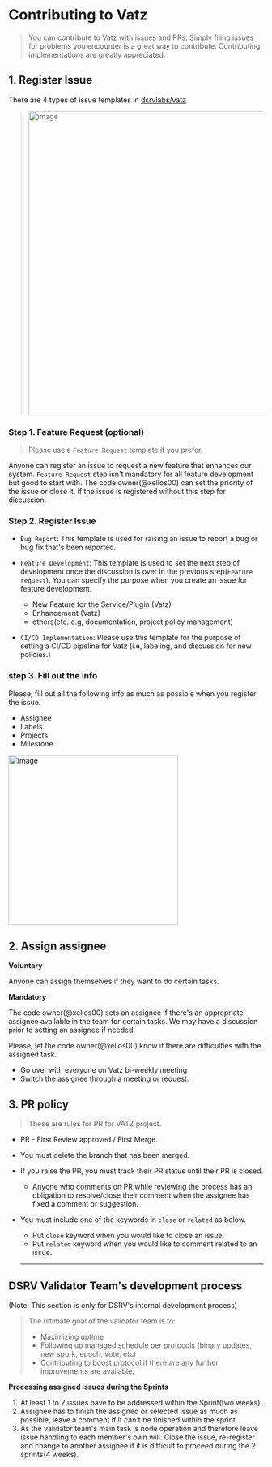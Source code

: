 # Contributing to Vatz

> You can contribute to Vatz with issues and PRs. 
> Simply filing issues for problems you encounter is a great way to contribute. 
> Contributing implementations are greatly appreciated.

## 1. Register Issue

There are 4 types of issue templates in [dsrvlabs/vatz](https://github.com/dsrvlabs)
> <img width="600" alt="image" src="https://user-images.githubusercontent.com/6308023/167222664-2fdedbd1-12ff-4e96-aa12-983745799149.png">

### Step 1. Feature Request (optional)
  > Please use a `Feature Request` template if you prefer.

   Anyone can register an issue to request a new feature that enhances our system.
   `Feature Request` step isn't mandatory for all feature development but good to start with.
   The code owner(@xellos00) can set the priority of the issue or close it. if the issue is registered without this step for discussion.

### Step 2. Register Issue
 
- `Bug Report`:
   This template is used for raising an issue to report a bug or bug fix that's been reported. 

- `Feature Development`:
   This template is used to set the next step of development once the discussion is over in the previous step(`Feature request`).
   You can specify the purpose when you create an issue for feature development.
   - New Feature for the Service/Plugin (Vatz)
   - Enhancement (Vatz)
   - others(etc. e.g, documentation, project policy management)
   
- `CI/CD Implementation`:
   Please use this template for the purpose of setting a CI/CD pipeline for Vatz (i.e, labeling, and discussion for new policies.)

### step 3. Fill out the info

Please, fill out all the following info as much as possible when you register the issue.
- Assignee
- Labels
- Projects
- Milestone

<img width="335" alt="image" src="https://user-images.githubusercontent.com/6308023/164614699-2ddeea3f-b0c6-45db-be28-7193afb613cc.png">


## 2. Assign assignee
**Voluntary**

Anyone can assign themselves if they want to do certain tasks.   

**Mandatory**

The code owner(@xellos00) sets an assignee if there's an appropriate assignee available in the team for certain tasks. We may have a discussion prior to setting an assignee if needed.

  Please, let the code owner(@xellos00) know if there are difficulties with the assigned task.
  - Go over with everyone on Vatz bi-weekly meeting
  - Switch the assignee through a meeting or request.

## 3. PR policy
> These are rules for PR for VATZ project. 

- PR - First Review approved / First Merge.
- You must delete the branch that has been merged.
- If you raise the PR, you must track their PR status until their PR is closed.
    - Anyone who comments on PR while reviewing the process has an obligation to resolve/close their comment when the assignee has fixed a comment or suggestion.
- You must include one of the keywords in `close` or `related` as below. 
   - Put `close` keyword when you would like to close an issue. 
   - Put `related` keyword when you would like to comment related to an issue. 
  

  ---


## DSRV Validator Team's development process
(Note: This section is only for DSRV's internal development process)

>The ultimate goal of the validator team is to:
>- Maximizing uptime
>- Following up managed schedule per protocols (binary updates, new spork, epoch, vote, etc)
>- Contributing to boost protocol if there are any further improvements are available.

**Processing assigned issues during the Sprints**

1. At least 1 to 2 issues have to be addressed within the Sprint(two weeks).
2. Assignee has to finish the assigned or selected issue as much as possible, leave a comment if it can't be finished within the sprint.
3. As the validator team's main task is node operation and therefore leave issue handling to each member's own will. 
   Close the issue, re-register and change to another assignee if it is difficult to proceed during the 2 sprints(4 weeks).
